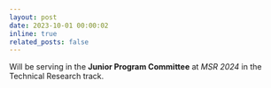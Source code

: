 ```yaml
---
layout: post
date: 2023-10-01 00:00:02
inline: true
related_posts: false
---
```


Will be serving in the **Junior Program Committee** at *MSR 2024* in the Technical Research track.